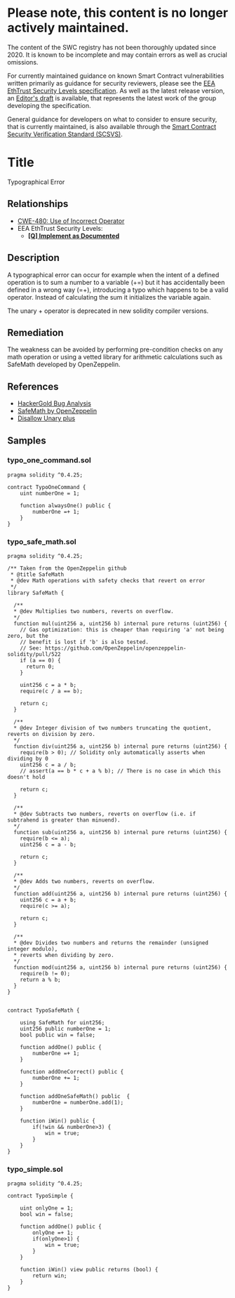 # Please note, this content is no longer actively maintained.

The content of the SWC registry has not been thoroughly updated since 2020. It is known to be incomplete and may contain errors as well as crucial omissions.

For currently maintained guidance on known Smart Contract vulnerabilities written primarily as guidance for security reviewers, please see the
[EEA EthTrust Security Levels specification](https://entethalliance.org/specs/ethtrust-sl). As well as the latest release version, an
[Editor's draft](https://entethalliance.github.io/eta-registry/security-levels-spec.html) is available,
that represents the latest work of the group developing the specification.

General guidance for developers on what to consider to ensure security, that is currently maintained, is also available through the
[Smart Contract Security Verification Standard (SCSVS)](https://github.com/ComposableSecurity/SCSVS).

# Title

Typographical Error

## Relationships

- [CWE-480: Use of Incorrect Operator](https://cwe.mitre.org/data/definitions/480.html)
- EEA EthTrust Security Levels:
  - [**[Q] Implement as Documented**](https://entethalliance.github.io/eta-registry/security-levels-spec.html#req-3-implement-as-documented)

## Description

A typographical error can occur for example when the intent of a defined operation is to sum a number to a variable (+=) but it has accidentally been defined in a wrong way (=+), introducing a typo which happens to be a valid operator. Instead of calculating the sum it initializes the variable again.

The unary + operator is deprecated in new solidity compiler versions.

## Remediation

The weakness can be avoided by performing pre-condition checks on any math operation or using a vetted library for arithmetic calculations such as SafeMath developed by OpenZeppelin.

## References

- [HackerGold Bug Analysis](https://blog.zeppelin.solutions/hackergold-bug-analysis-68d893cad738)
- [SafeMath by OpenZeppelin](https://github.com/OpenZeppelin/openzeppelin-solidity/blob/master/contracts/math/SafeMath.sol)
- [Disallow Unary plus](https://github.com/ethereum/solidity/issues/1760)

## Samples

### typo_one_command.sol

```solidity
pragma solidity ^0.4.25;

contract TypoOneCommand {
    uint numberOne = 1;

    function alwaysOne() public {
        numberOne =+ 1;
    }
}

```

### typo_safe_math.sol

```solidity
pragma solidity ^0.4.25;

/** Taken from the OpenZeppelin github
 * @title SafeMath
 * @dev Math operations with safety checks that revert on error
 */
library SafeMath {

  /**
  * @dev Multiplies two numbers, reverts on overflow.
  */
  function mul(uint256 a, uint256 b) internal pure returns (uint256) {
    // Gas optimization: this is cheaper than requiring 'a' not being zero, but the
    // benefit is lost if 'b' is also tested.
    // See: https://github.com/OpenZeppelin/openzeppelin-solidity/pull/522
    if (a == 0) {
      return 0;
    }

    uint256 c = a * b;
    require(c / a == b);

    return c;
  }

  /**
  * @dev Integer division of two numbers truncating the quotient, reverts on division by zero.
  */
  function div(uint256 a, uint256 b) internal pure returns (uint256) {
    require(b > 0); // Solidity only automatically asserts when dividing by 0
    uint256 c = a / b;
    // assert(a == b * c + a % b); // There is no case in which this doesn't hold

    return c;
  }

  /**
  * @dev Subtracts two numbers, reverts on overflow (i.e. if subtrahend is greater than minuend).
  */
  function sub(uint256 a, uint256 b) internal pure returns (uint256) {
    require(b <= a);
    uint256 c = a - b;

    return c;
  }

  /**
  * @dev Adds two numbers, reverts on overflow.
  */
  function add(uint256 a, uint256 b) internal pure returns (uint256) {
    uint256 c = a + b;
    require(c >= a);

    return c;
  }

  /**
  * @dev Divides two numbers and returns the remainder (unsigned integer modulo),
  * reverts when dividing by zero.
  */
  function mod(uint256 a, uint256 b) internal pure returns (uint256) {
    require(b != 0);
    return a % b;
  }
}


contract TypoSafeMath {

    using SafeMath for uint256;
    uint256 public numberOne = 1;
    bool public win = false;

    function addOne() public {
        numberOne =+ 1;
    }

    function addOneCorrect() public {
        numberOne += 1;
    }

    function addOneSafeMath() public  {
        numberOne = numberOne.add(1);
    }

    function iWin() public {
        if(!win && numberOne>3) {
            win = true;
        }
    }
}

```

### typo_simple.sol

```solidity
pragma solidity ^0.4.25;

contract TypoSimple {

    uint onlyOne = 1;
    bool win = false;

    function addOne() public {
        onlyOne =+ 1;
        if(onlyOne>1) {
            win = true;
        }
    }

    function iWin() view public returns (bool) {
        return win;
    }
}

```
